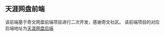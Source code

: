 ## 天涯网盘前端
该前端基于奇文网盘前端项目进行二次开发，感谢奇文社区。
该前端项目的对应后端地址为[天涯网盘后端](https://github.com/1157913453/fileStore)
